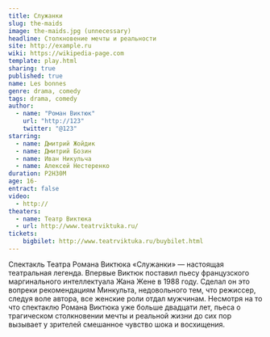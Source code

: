 ```yaml
---
title: Служанки
slug: the-maids
image: the-maids.jpg (unnecessary)
headline: Столкновение мечты и реальности
site: http://example.ru
wiki: https://wikipedia-page.com
template: play.html
sharing: true
published: true
name: Les bonnes
genre: drama, comedy
tags: drama, comedy
author:
  - name: "Роман Виктюк"
    url: "http://123"
    twitter: "@123"
starring:
  - name: Дмитрий Жойдик
  - name: Дмитрий Бозин
  - name: Иван Никульча
  - name: Алексей Нестеренко
duration: P2H30M
age: 16-
entract: false
video:
  - http://
theaters:
  - name: Театр Виктюка
  - url: http://www.teatrviktuka.ru/
tickets:
    bigbilet: http://www.teatrviktuka.ru/buybilet.html
---
```


Спектакль Театра Романа Виктюка «Служанки» — настоящая театральная легенда. Впервые Виктюк поставил пьесу французского маргинального интеллектуала Жана Жене в 1988 году. Сделал он это вопреки рекомендациям Минкульта, недовольного тем, что режиссер, следуя воле автора, все женские роли отдал мужчинам. Несмотря на то что спектаклю Романа Виктюка уже больше двадцати лет, пьеса о трагическом столкновении мечты и реальной жизни до сих пор вызывает у зрителей смешанное чувство шока и восхищения.